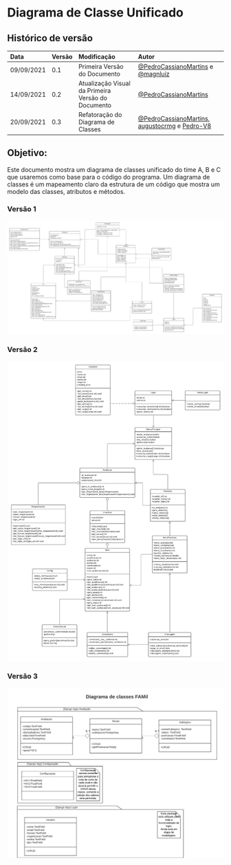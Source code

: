 ﻿# Diagrama de Classe Unificado

## Histórico de versão

| Data       | Versão | Modificação                                        | Autor                                                                                                                                                     |
| :--------- | :----- | :------------------------------------------------- | :-------------------------------------------------------------------------------------------------------------------------------------------------------- |
| 09/09/2021 | 0.1    | Primeira Versão do Documento                       | [@PedroCassianoMartins](https://github.com/PedroCassianoMartins) e [@magnluiz](https://github.com/magnluiz)                                               |
| 14/09/2021 | 0.2    | Atualização Visual da Primeira Versão do Documento | [@PedroCassianoMartins](https://github.com/PedroCassianoMartins)                                                                                          |
| 20/09/2021 | 0.3    | Refatoração do Diagrama de Classes                 | [@PedroCassianoMartins](https://github.com/PedroCassianoMartins), [augustocrmg](https://github.com/augustocrmg) e [Pedro-V8](https://github.com/Pedro-V8) |

## Objetivo:

Este documento mostra um diagrama de classes unificado do time A, B e C que usaremos como base para o código do programa. Um diagrama de classes é um mapeamento claro da estrutura de um código que mostra um modelo das classes, atributos e métodos.

### Versão 1

![diagrama1](/docs/assets/produtos/diagramas/diagrama_de_classes_unificado_1.png)

### Versão 2

![diagrama2](/docs/assets/produtos/diagramas/diagrama_de_classes_unificado_2.png)

### Versão 3

![diagrama3](/docs/assets/produtos/diagramas/diagrama_de_classes_unificado_3.png)
